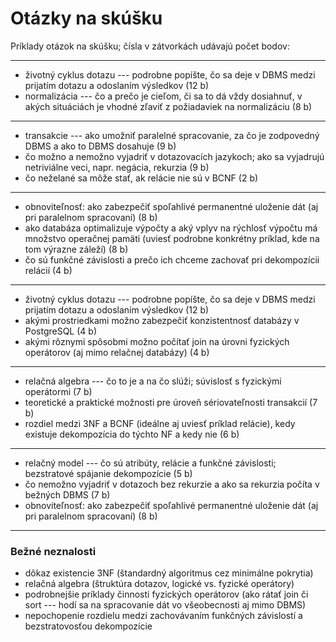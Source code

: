 # Otázky na skúšku

Príklady otázok na skúšku; čísla v zátvorkách udávajú počet bodov:

---

* životný cyklus dotazu --- podrobne popíšte, čo sa deje v DBMS medzi prijatím dotazu a odoslaním výsledkov (12 b)
* normalizácia --- čo a prečo je cieľom, či sa to dá vždy dosiahnuť, v akých situáciách je vhodné zľaviť z požiadaviek na normalizáciu (8 b)

---

* transakcie --- ako umožniť paralelné spracovanie, za čo je zodpovedný DBMS a ako to DBMS dosahuje (9 b)
* čo možno a nemožno vyjadriť v dotazovacích jazykoch; ako sa vyjadrujú netriviálne veci, napr. negácia, rekurzia (9 b)
* čo neželané sa môže stať, ak relácie nie sú v BCNF (2 b)

---

* obnoviteľnosť: ako zabezpečiť spoľahlivé permanentné uloženie dát (aj pri paralelnom spracovaní) (8 b)
* ako databáza optimalizuje výpočty a aký vplyv na rýchlosť výpočtu má množstvo operačnej pamäti (uviesť podrobne konkrétny príklad, kde na tom výrazne záleží) (8 b)
* čo sú funkčné závislosti a prečo ich chceme zachovať pri dekompozícii relácií (4 b)

---

* životný cyklus dotazu --- podrobne popíšte, čo sa deje v DBMS medzi prijatím dotazu a odoslaním výsledkov (12 b)
* akými prostriedkami možno zabezpečiť konzistentnosť databázy v PostgreSQL (4 b)
* akými rôznymi spôsobmi možno počítať join na úrovni fyzických operátorov (aj mimo relačnej databázy) (4 b)

---

* relačná algebra --- čo to je a na čo slúži; súvislosť s fyzickými operátormi (7 b)
* teoretické a praktické možnosti pre úroveň sériovateľnosti transakcií (7 b)
* rozdiel medzi 3NF a BCNF (ideálne aj uviesť príklad relácie), kedy existuje dekompozícia do týchto NF a kedy nie (6 b)

---

* relačný model --- čo sú atribúty, relácie a funkčné závislosti; bezstratové spájanie dekompozície (5 b)
* čo nemožno vyjadriť v dotazoch bez rekurzie a ako sa rekurzia počíta v bežných DBMS (7 b)
* obnoviteľnosť: ako zabezpečiť spoľahlivé permanentné uloženie dát (aj pri paralelnom spracovaní) (8 b)

---

### Bežné neznalosti

* dôkaz existencie 3NF (štandardný algoritmus cez minimálne pokrytia)
* relačná algebra (štruktúra dotazov, logické vs. fyzické operátory)
* podrobnejšie príklady činnosti fyzických operátorov (ako rátať join či sort --- hodí sa na spracovanie dát vo všeobecnosti aj mimo DBMS)
* nepochopenie rozdielu medzi zachovávaním funkčných závislostí a bezstratovosťou dekompozície

